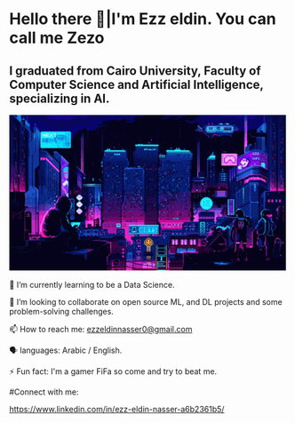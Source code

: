  # Hello there 👋|I'm Ezz eldin. You can call me Zezo
 ## I graduated from Cairo University, Faculty of Computer Science and Artificial Intelligence, specializing in AI.
 
 ![](https://github.com/Ezzeldin-nasser939/Ezzeldin-nasser939/blob/main/future-gaming.gif)
   
🌱 I’m currently learning to be a Data Science.

👯 I’m looking to collaborate on open source ML, and DL projects and some problem-solving challenges. 

📫 How to reach me: ezzeldinnasser0@gmail.com

🗣️ languages: Arabic / English.

⚡ Fun fact: I'm a gamer FiFa so come and try to beat me.

 #Connect with me:
 
 https://www.linkedin.com/in/ezz-eldin-nasser-a6b2361b5/
